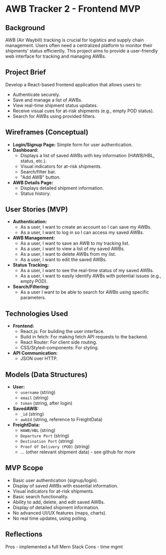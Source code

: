 # AWB Tracker 2 - Frontend MVP

## Background

AWB (Air Waybill) tracking is crucial for logistics and supply chain management. Users often need a centralized platform to monitor their shipments' status efficiently. This project aims to provide a user-friendly web interface for tracking and managing AWBs.

## Project Brief

Develop a React-based frontend application that allows users to:

* Authenticate securely.
* Save and manage a list of AWBs.
* View real-time shipment status updates.
* Receive visual cues for at-risk shipments (e.g., empty POD status).
* Search for AWBs using provided filters.

## Wireframes (Conceptual)

* **Login/Signup Page:** Simple form for user authentication.
* **Dashboard:**
    * Displays a list of saved AWBs with key information (HAWB/HBL, status, etc.).
    * Visual indicators for at-risk shipments.
    * Search/filter bar.
    * "Add AWB" button.
* **AWB Details Page:**
    * Displays detailed shipment information.
    * Status history.

## User Stories (MVP)

* **Authentication:**
    * As a user, I want to create an account so I can save my AWBs.
    * As a user, I want to log in so I can access my saved AWBs.
* **AWB Management:**
    * As a user, I want to save an AWB to my tracking list.
    * As a user, I want to view a list of my saved AWBs.
    * As a user, I want to delete AWBs from my list.
    * As a user, I want to edit the saved AWBs.
* **Status Tracking:**
    * As a user, I want to see the real-time status of my saved AWBs.
    * As a user, I want to easily identify AWBs with potential issues (e.g., empty POD).
* **Search/Filtering:**
    * As a user I want to be able to search for AWBs using specific parameters.

## Technologies Used

* **Frontend:**
    * React.js: For building the user interface.
    * Build in fetch: For making fetch API requests to the backend.
    * React Router: For client side routing.
    * CSS/Styled-components: For styling.
* **API Communication:**
    * JSON over HTTP.

## Models (Data Structures)

* **User:**
    * `username` (string)
    * `email` (string)
    * `token` (string, after login)
* **SavedAWB:**
    * `_id` (string)
    * `awbId` (string, reference to FreightData)
* **FreightData:**
    * `HAWB/HBL` (string)
    * `Departure Port` (string)
    * `Destination Port` (string)
    * `Proof Of Delivery (POD)` (string)
    * ... (other relevant shipment data) - see github for more

## MVP Scope

* Basic user authentication (signup/login).
* Display of saved AWBs with essential information.
* Visual indicators for at-risk shipments.
* Basic search functionality.
* Ability to add, delete, and edit saved AWBs.
* Display of detailed shipment information.
* No advanced UI/UX features (maps, charts).
* No real time updates, using polling.

## Reflections

Pros - implemented a full Mern Stack 
Cons - time mgmt 
